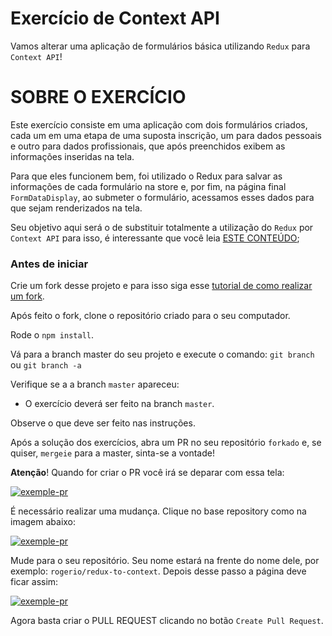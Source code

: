 # Exercício de Context API
Vamos alterar uma aplicação de formulários básica utilizando `Redux` para `Context API`!


# SOBRE O EXERCÍCIO

Este exercício consiste em uma aplicação com dois formulários criados, cada um em uma etapa de uma suposta inscrição, um para dados pessoais e outro para dados profissionais, que após preenchidos exibem as informações inseridas na tela.

Para que eles funcionem bem, foi utilizado o Redux para salvar as informações de cada formulário na store e, por fim, na página final `FormDataDisplay`, ao submeter o formulário, acessamos esses dados para que sejam renderizados na tela.

Seu objetivo aqui será o de substituir totalmente a utilização do `Redux` por `Context API` para isso, é interessante que você leia [ESTE CONTEÚDO](https://www.notion.so/beedeveloper/Context-API-do-React-b7981d474b024071a07430bc31495b36);

### Antes de iniciar


Crie um fork desse projeto e para isso siga esse  [tutorial de como realizar um fork](https://guides.github.com/activities/forking/).

Após feito o fork, clone o repositório criado para o seu computador.

Rode o  `npm install`.

Vá para a branch master do seu projeto e execute o comando:
`git branch`  ou  `git branch -a`

Verifique se a a branch  `master`  apareceu:

-   O exercício deverá ser feito na branch  `master`.

Observe o que deve ser feito nas instruções.

Após a solução dos exercícios, abra um PR no seu repositório `forkado` e, se quiser, `mergeie` para a master, sinta-se a vontade!

**Atenção**! Quando for criar o PR você irá se deparar com essa tela:

[![exemple-pr](https://github.com/Fraitz/summerTest/raw/master/images/examplepr.png)](https://github.com/Fraitz/summerTest/blob/master/images/examplepr.png)

É necessário realizar uma mudança. Clique no base repository como na imagem abaixo:

[![exemple-pr](https://github.com/Fraitz/summerTest/raw/master/images/change-base.png)](https://github.com/Fraitz/summerTest/blob/master/images/change-base.png)

Mude para o seu repositório. Seu nome estará na frente do nome dele, por exemplo:  `rogerio/redux-to-context`. Depois desse passo a página deve ficar assim:

[![exemple-pr](https://github.com/Fraitz/summerTest/raw/master/images/after-change.png)](https://github.com/Fraitz/summerTest/blob/master/images/after-change.png)

Agora basta criar o PULL REQUEST clicando no botão  `Create Pull Request`.

